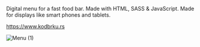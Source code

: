 Digital menu for a fast food bar. Made with HTML, SASS & JavaScript. 
Made for displays like smart phones and tablets.

https://www.kodbrku.rs


![Menu (1)](https://user-images.githubusercontent.com/110178135/185742113-fa154eb7-c1a2-47f5-8306-5cd73e9eda04.png)
